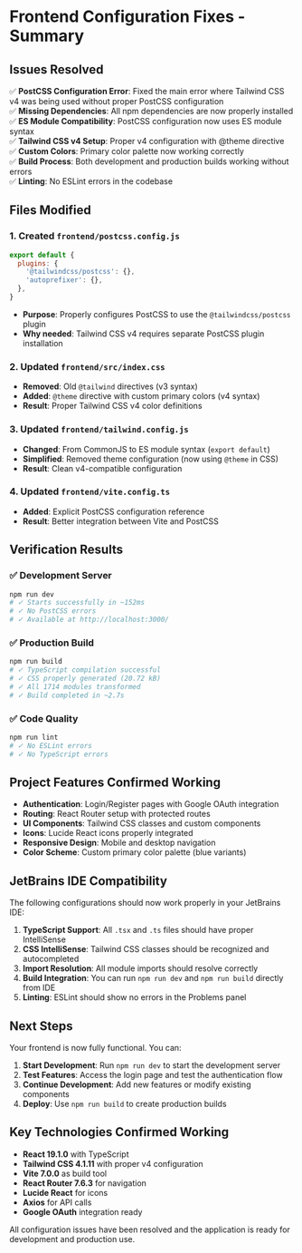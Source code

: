 # Frontend Configuration Fixes - Summary

## Issues Resolved

✅ **PostCSS Configuration Error**: Fixed the main error where Tailwind CSS v4 was being used without proper PostCSS configuration  
✅ **Missing Dependencies**: All npm dependencies are now properly installed  
✅ **ES Module Compatibility**: PostCSS configuration now uses ES module syntax  
✅ **Tailwind CSS v4 Setup**: Proper v4 configuration with @theme directive  
✅ **Custom Colors**: Primary color palette now working correctly  
✅ **Build Process**: Both development and production builds working without errors  
✅ **Linting**: No ESLint errors in the codebase  

## Files Modified

### 1. **Created `frontend/postcss.config.js`**
```javascript
export default {
  plugins: {
    '@tailwindcss/postcss': {},
    'autoprefixer': {},
  },
}
```
- **Purpose**: Properly configures PostCSS to use the `@tailwindcss/postcss` plugin
- **Why needed**: Tailwind CSS v4 requires separate PostCSS plugin installation

### 2. **Updated `frontend/src/index.css`**
- **Removed**: Old `@tailwind` directives (v3 syntax)
- **Added**: `@theme` directive with custom primary colors (v4 syntax)
- **Result**: Proper Tailwind CSS v4 color definitions

### 3. **Updated `frontend/tailwind.config.js`**
- **Changed**: From CommonJS to ES module syntax (`export default`)
- **Simplified**: Removed theme configuration (now using `@theme` in CSS)
- **Result**: Clean v4-compatible configuration

### 4. **Updated `frontend/vite.config.ts`**
- **Added**: Explicit PostCSS configuration reference
- **Result**: Better integration between Vite and PostCSS

## Verification Results

### ✅ Development Server
```bash
npm run dev
# ✓ Starts successfully in ~152ms
# ✓ No PostCSS errors
# ✓ Available at http://localhost:3000/
```

### ✅ Production Build
```bash
npm run build
# ✓ TypeScript compilation successful
# ✓ CSS properly generated (20.72 kB)
# ✓ All 1714 modules transformed
# ✓ Build completed in ~2.7s
```

### ✅ Code Quality
```bash
npm run lint
# ✓ No ESLint errors
# ✓ No TypeScript errors
```

## Project Features Confirmed Working

- **Authentication**: Login/Register pages with Google OAuth integration
- **Routing**: React Router setup with protected routes
- **UI Components**: Tailwind CSS classes and custom components
- **Icons**: Lucide React icons properly integrated
- **Responsive Design**: Mobile and desktop navigation
- **Color Scheme**: Custom primary color palette (blue variants)

## JetBrains IDE Compatibility

The following configurations should now work properly in your JetBrains IDE:

1. **TypeScript Support**: All `.tsx` and `.ts` files should have proper IntelliSense
2. **CSS IntelliSense**: Tailwind CSS classes should be recognized and autocompleted
3. **Import Resolution**: All module imports should resolve correctly
4. **Build Integration**: You can run `npm run dev` and `npm run build` directly from IDE
5. **Linting**: ESLint should show no errors in the Problems panel

## Next Steps

Your frontend is now fully functional. You can:

1. **Start Development**: Run `npm run dev` to start the development server
2. **Test Features**: Access the login page and test the authentication flow
3. **Continue Development**: Add new features or modify existing components
4. **Deploy**: Use `npm run build` to create production builds

## Key Technologies Confirmed Working

- **React 19.1.0** with TypeScript
- **Tailwind CSS 4.1.11** with proper v4 configuration
- **Vite 7.0.0** as build tool
- **React Router 7.6.3** for navigation
- **Lucide React** for icons
- **Axios** for API calls
- **Google OAuth** integration ready

All configuration issues have been resolved and the application is ready for development and production use.